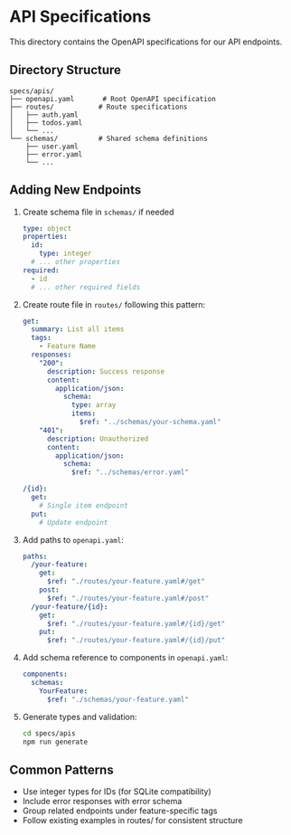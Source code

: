 # API Specifications

This directory contains the OpenAPI specifications for our API endpoints.

## Directory Structure

```
specs/apis/
├── openapi.yaml       # Root OpenAPI specification
├── routes/           # Route specifications
│   ├── auth.yaml
│   ├── todos.yaml
│   └── ...
└── schemas/          # Shared schema definitions
    ├── user.yaml
    ├── error.yaml
    └── ...
```

## Adding New Endpoints

1. Create schema file in `schemas/` if needed

   ```yaml
   type: object
   properties:
     id:
       type: integer
     # ... other properties
   required:
     - id
     # ... other required fields
   ```

2. Create route file in `routes/` following this pattern:

   ```yaml
   get:
     summary: List all items
     tags:
       - Feature Name
     responses:
       "200":
         description: Success response
         content:
           application/json:
             schema:
               type: array
               items:
                 $ref: "../schemas/your-schema.yaml"
       "401":
         description: Unauthorized
         content:
           application/json:
             schema:
               $ref: "../schemas/error.yaml"

   /{id}:
     get:
       # Single item endpoint
     put:
       # Update endpoint
   ```

3. Add paths to `openapi.yaml`:

   ```yaml
   paths:
     /your-feature:
       get:
         $ref: "./routes/your-feature.yaml#/get"
       post:
         $ref: "./routes/your-feature.yaml#/post"
     /your-feature/{id}:
       get:
         $ref: "./routes/your-feature.yaml#/{id}/get"
       put:
         $ref: "./routes/your-feature.yaml#/{id}/put"
   ```

4. Add schema reference to components in `openapi.yaml`:

   ```yaml
   components:
     schemas:
       YourFeature:
         $ref: "./schemas/your-feature.yaml"
   ```

5. Generate types and validation:
   ```bash
   cd specs/apis
   npm run generate
   ```

## Common Patterns

- Use integer types for IDs (for SQLite compatibility)
- Include error responses with error schema
- Group related endpoints under feature-specific tags
- Follow existing examples in routes/ for consistent structure
